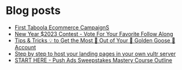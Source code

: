 # Blog posts
<!-- BLOG-POST-LIST:START -->
- [First Taboola Ecommerce CampaignS](https://afflift.com/f/threads/first-taboola-ecommerce-campaigns.10375/)
- [New Year $2023 Contest - Vote For Your Favorite Follow Along](https://afflift.com/f/threads/new-year-2023-contest-vote-for-your-favorite-follow-along.10333/)
- [Tips &amp; Tricks 💡 to Get the Most 🚀 Out of Your 🐥 Golden Goose 🐥 Account](https://afflift.com/f/threads/tips-tricks-%F0%9F%92%A1-to-get-the-most-%F0%9F%9A%80-out-of-your-%F0%9F%90%A5-golden-goose-%F0%9F%90%A5-account.7199/)
- [Step by step to host your landing pages in your own vultr server](https://afflift.com/f/threads/step-by-step-to-host-your-landing-pages-in-your-own-vultr-server.4044/)
- [START HERE - Push Ads Sweepstakes Mastery Course Outline](https://afflift.com/f/threads/start-here-push-ads-sweepstakes-mastery-course-outline.6887/)
<!-- BLOG-POST-LIST:END -->
